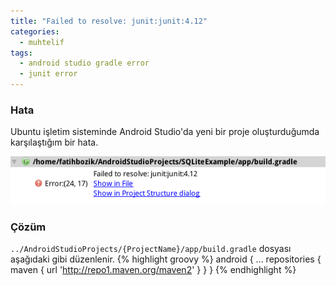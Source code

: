 ```yaml
---
title: "Failed to resolve: junit:junit:4.12"
categories:
  - muhtelif
tags:
  - android studio gradle error
  - junit error
---
```


### Hata
Ubuntu işletim sisteminde Android Studio'da yeni bir proje oluşturduğumda karşılaştığım bir hata.

<img style="max-width: 100%;" src="/assets/images/failed-to-resolve-junit/junit error.png" alt="Grandle junit hatası" height="auto">

### Çözüm
`../AndroidStudioProjects/{ProjectName}/app/build.gradle` dosyası aşağıdaki gibi düzenlenir.
{% highlight groovy %}
android {
    ...
    repositories {
        maven { url 'http://repo1.maven.org/maven2' }
    }
}
{% endhighlight %}
